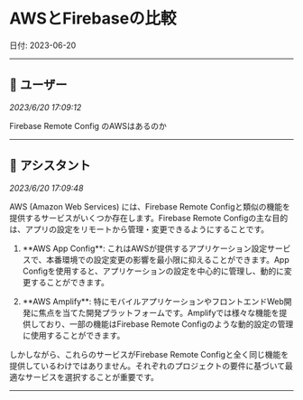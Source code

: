 # AWSとFirebaseの比較

日付: 2023-06-20

---

## 👤 ユーザー
*2023/6/20 17:09:12*

Firebase Remote Config のAWSはあるのか

---

## 🤖 アシスタント
*2023/6/20 17:09:48*

AWS (Amazon Web Services) には、Firebase Remote Configと類似の機能を提供するサービスがいくつか存在します。Firebase Remote Configの主な目的は、アプリの設定をリモートから管理・変更できるようにすることです。

1. \*\*AWS App Config\*\*: これはAWSが提供するアプリケーション設定サービスで、本番環境での設定変更の影響を最小限に抑えることができます。App Configを使用すると、アプリケーションの設定を中心的に管理し、動的に変更することができます。

2. \*\*AWS Amplify\*\*: 特にモバイルアプリケーションやフロントエンドWeb開発に焦点を当てた開発プラットフォームです。Amplifyでは様々な機能を提供しており、一部の機能はFirebase Remote Configのような動的設定の管理に使用することができます。

しかしながら、これらのサービスがFirebase Remote Configと全く同じ機能を提供しているわけではありません。それぞれのプロジェクトの要件に基づいて最適なサービスを選択することが重要です。

---
